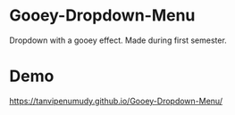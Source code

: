 # Gooey-Dropdown-Menu
Dropdown with a gooey effect. Made during first semester.

# Demo
https://tanvipenumudy.github.io/Gooey-Dropdown-Menu/
